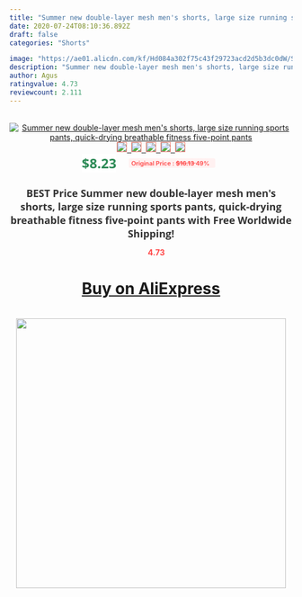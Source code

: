 ```yaml
---
title: "Summer new double-layer mesh men's shorts, large size running sports pants, quick-drying breathable fitness five-point pants"
date: 2020-07-24T08:10:36.892Z
draft: false
categories: "Shorts"

image: "https://ae01.alicdn.com/kf/Hd084a302f75c43f29723acd2d5b3dc0dW/Summer-new-double-layer-mesh-men-s-shorts-large-size-running-sports-pants-quick-drying-breathable.jpg"
description: "Summer new double-layer mesh men's shorts, large size running sports pants, quick-drying breathable fitness five-point pants"
author: Agus
ratingvalue: 4.73
reviewcount: 2.111
---
```

<br>
<div style="text-align: center;">
<a href="https://s.click.aliexpress.com/e/_ASrsAZ" target="_blank" rel="nofollow noopener noreferrer"><img alt="Summer new double-layer mesh men's shorts, large size running sports pants, quick-drying breathable fitness five-point pants" class="magnifier-image" src="https://ae01.alicdn.com/kf/Hd084a302f75c43f29723acd2d5b3dc0dW/Summer-new-double-layer-mesh-men-s-shorts-large-size-running-sports-pants-quick-drying-breathable.jpg_640x640.jpg">
<br>
<img style="border:1px solid salmon" src="https://ae01.alicdn.com/kf/Hd084a302f75c43f29723acd2d5b3dc0dW/Summer-new-double-layer-mesh-men-s-shorts-large-size-running-sports-pants-quick-drying-breathable.jpg_120x120.jpg">&nbsp;&nbsp;<img style="border:1px solid salmon" src="https://ae01.alicdn.com/kf/Hf7c96325ed2a473995a9f875026acd132/Summer-new-double-layer-mesh-men-s-shorts-large-size-running-sports-pants-quick-drying-breathable.jpg_120x120.jpg">&nbsp;&nbsp;<img style="border:1px solid salmon" src="https://ae01.alicdn.com/kf/H06ab71de4ee94a4ca597b192799a51c3I/Summer-new-double-layer-mesh-men-s-shorts-large-size-running-sports-pants-quick-drying-breathable.jpg_120x120.jpg">&nbsp;&nbsp;<img style="border:1px solid salmon" src="https://ae01.alicdn.com/kf/Hfa169606364947babc8c302fba919f50v/Summer-new-double-layer-mesh-men-s-shorts-large-size-running-sports-pants-quick-drying-breathable.jpg_120x120.jpg">&nbsp;&nbsp;<img style="border:1px solid salmon" src="https://ae01.alicdn.com/kf/H6c60e884554c4209a924c0846ea420668/Summer-new-double-layer-mesh-men-s-shorts-large-size-running-sports-pants-quick-drying-breathable.jpg_120x120.jpg"></a></div><br0>
<div style="text-align: center;"><span style="background-color: white; border: 0px; box-sizing: border-box; color: seagreen; display: inline-block; font-family: &quot;open sans&quot; , &quot;arial&quot; , &quot;helvetica&quot; , sans-serif , &quot;heiti&quot;; font-size: 24px; font-stretch: inherit; font-weight: 700; line-height: inherit; margin: 0px 10px 0px 0px; padding: 0px; vertical-align: middle;">$8.23 </span>
<span style="background: rgb(255 , 241 , 241); border-radius: 3px; border: 0px; box-sizing: border-box; color: #ff4747; display: inline-block; font-family: inherit; font-size: 12px; font-stretch: inherit; font-style: inherit; font-variant: inherit; font-weight: 600; line-height: inherit; margin: 0px; padding: 2px 5px; transform: scale(0.9); vertical-align: middle;">Original Price : <b style="text-decoration: line-through;">$16.13 </b> 49%&nbsp;&nbsp;</span></div>
<h1 style="color: #333333; display: inline-block; font-family: &quot;open sans&quot; , &quot;arial&quot; , &quot;helvetica&quot; , sans-serif , &quot;heiti&quot;; font-size: 18px; font-stretch: inherit; font-weight: 700; text-align: center;">BEST Price Summer new double-layer mesh men's shorts, large size running sports pants, quick-drying breathable fitness five-point pants with Free Worldwide Shipping!</h1>
<div style="color: #ff4747; text-align: center;">
<img src="https://4.bp.blogspot.com/-M0ZcTcb-5uY/XleCXlxnR4I/AAAAAAAAAEc/OrjgMkXV1oMQFaCRZj5HQwOCBcu3w1FegCPcBGAYYCw/s1600/star.png" style="height: 15px;">&nbsp;<b>4.73</b></div>
<div class="button_cont" align="center"><a class="buynow_a" href="https://s.click.aliexpress.com/e/_ASrsAZ" target="_blank" rel="nofollow noopener noreferrer"><H1>Buy on AliExpress</H1></a></div><br>
<div class="separator" style="clear: both; text-align: center;">
<img src="https://lh3.googleusercontent.com/-pTy5HemUv9M/XlePHvY0dAI/AAAAAAAAAE4/0nX5iRUoIWY8eMW9Dpxeirr157OZliDIgCLcBGAsYHQ/s1600/badge.gif" width="480">
</div>
